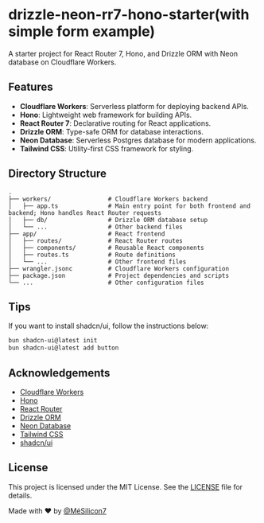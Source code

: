 # drizzle-neon-rr7-hono-starter(with simple form example)

A starter project for React Router 7, Hono, and Drizzle ORM with Neon database on Cloudflare Workers.

## Features
- **Cloudflare Workers**: Serverless platform for deploying backend APIs.
- **Hono**: Lightweight web framework for building APIs.
- **React Router 7**: Declarative routing for React applications.
- **Drizzle ORM**: Type-safe ORM for database interactions.
- **Neon Database**: Serverless Postgres database for modern applications.
- **Tailwind CSS**: Utility-first CSS framework for styling.

## Directory Structure


```
.
├── workers/                # Cloudflare Workers backend
│   ├── app.ts              # Main entry point for both frontend and backend; Hono handles React Router requests
│   ├── db/                 # Drizzle ORM database setup
│   └── ...                 # Other backend files
├── app/                    # React frontend
│   ├── routes/             # React Router routes
│   ├── components/         # Reusable React components
│   ├── routes.ts           # Route definitions
│   └── ...                 # Other frontend files
├── wrangler.jsonc          # Cloudflare Workers configuration
├── package.json            # Project dependencies and scripts
└── ...                     # Other configuration files
```



## Tips

If you want to install shadcn/ui, follow the instructions below:
```bash
bun shadcn-ui@latest init
bun shadcn-ui@latest add button
```



## Acknowledgements
- [Cloudflare Workers](https://workers.cloudflare.com/)
- [Hono](https://hono.dev/)
- [React Router](https://reactrouter.com/)
- [Drizzle ORM](https://orm.drizzle.team/)
- [Neon Database](https://neon.tech/)
- [Tailwind CSS](https://tailwindcss.com/)
- [shadcn/ui](https://ui.shadcn.com/)

## License
This project is licensed under the MIT License. See the [LICENSE](LICENSE) file for details.


Made with ❤️ by [@MéSilicon7](https://github.com/MéSilicon7)